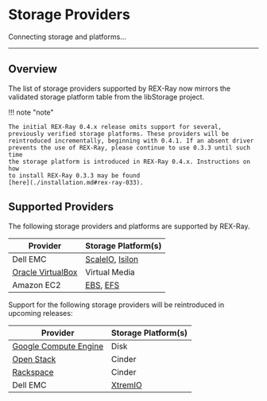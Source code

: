 # Storage Providers

Connecting storage and platforms...

---

## Overview
The list of storage providers supported by REX-Ray now mirrors the validated
storage platform table from the libStorage project.

!!! note "note"

    The initial REX-Ray 0.4.x release omits support for several,
    previously verified storage platforms. These providers will be
    reintroduced incrementally, beginning with 0.4.1. If an absent driver
    prevents the use of REX-Ray, please continue to use 0.3.3 until such time
    the storage platform is introduced in REX-Ray 0.4.x. Instructions on how
    to install REX-Ray 0.3.3 may be found
    [here](./installation.md#rex-ray-033).

## Supported Providers
The following storage providers and platforms are supported by REX-Ray.

Provider              | Storage Platform(s)
----------------------|--------------------
Dell EMC | [ScaleIO](http://libstorage.readthedocs.io/en/stable/user-guide/storage-providers#scaleio), [Isilon](http://libstorage.readthedocs.io/en/stable/user-guide/storage-providers#isilon)
[Oracle VirtualBox](http://libstorage.readthedocs.io/en/stable/user-guide/storage-providers#virtualbox) | Virtual Media
Amazon EC2 | [EBS](http://libstorage.readthedocs.io/en/stable/user-guide/storage-providers#aws-ebs), [EFS](http://libstorage.readthedocs.io/en/stable/user-guide/storage-providers#aws-efs)

Support for the following storage providers will be reintroduced in upcoming
releases:

Provider              | Storage Platform(s)
----------------------|--------------------
[Google Compute Engine](http://rexray.readthedocs.io/en/stable/user-guide/storage-providers/#coming-soon) | Disk
[Open Stack](http://rexray.readthedocs.io/en/stable/user-guide/storage-providers/#coming-soon) | Cinder
[Rackspace](http://rexray.readthedocs.io/en/stable/user-guide/storage-providers/#coming-soon) | Cinder
Dell EMC | [XtremIO](http://rexray.readthedocs.io/en/stable/user-guide/storage-providers/#coming-soon)
